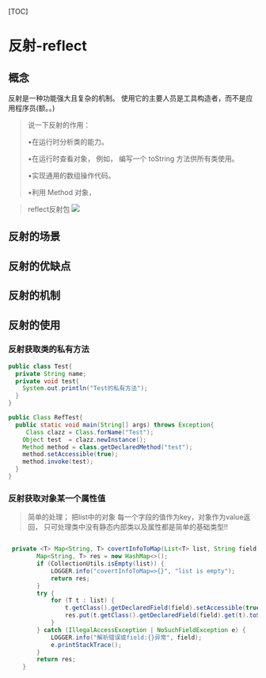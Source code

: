 [TOC]



# 反射-reflect

## 概念




反射是一种功能强大且复杂的机制。 使用它的主要人员是工具构造者，而不是应用程序员(额。。)

> 说一下反射的作用：
>
> •在运行时分析类的能力。 
>
> •在运行时查看对象， 例如， 编写一个 toString 方法供所有类使用。 
>
> •实现通用的数组操作代码。 
>
> •利用 Method 对象， 



> reflect反射包
![](https://xiaobo-project.oss-cn-hangzhou.aliyuncs.com/business/20211220204348.png)



## 反射的场景



## 反射的优缺点



## 反射的机制



## 反射的使用



### 反射获取类的私有方法

```java
public class Test{
  private String name;
  private void test{
    System.out.println("Test的私有方法");
  }
}
```

```java
public Class RefTest{
  public static void main(String[] args) throws Exception{
     Class clazz = Class.forName("Test");
    Object test  = clazz.newInstance();
    Method method = class.getDeclaredMethod("test");
    method.setAccessible(true);
    method.invoke(test);
  }
}
```
### 反射获取对象某一个属性值




> 简单的处理； 把list中的对象 每一个字段的值作为key，对象作为value返回，  只可处理类中没有静态内部类以及属性都是简单的基础类型!!

```java

 private <T> Map<String, T> covertInfoToMap(List<T> list, String field) {
        Map<String, T> res = new HashMap<>();
        if (CollectionUtils.isEmpty(list)) {
            LOGGER.info("covertInfoToMap=>{}", "list is empty");
            return res;
        }
        try {
            for (T t : list) {
                t.getClass().getDeclaredField(field).setAccessible(true);
                res.put(t.getClass().getDeclaredField(field).get(t).toString(), t);
            }
        } catch (IllegalAccessException | NoSuchFieldException e) {
            LOGGER.info("解析错误或field:{}异常", field);
            e.printStackTrace();
        }
        return res;
    }

```





